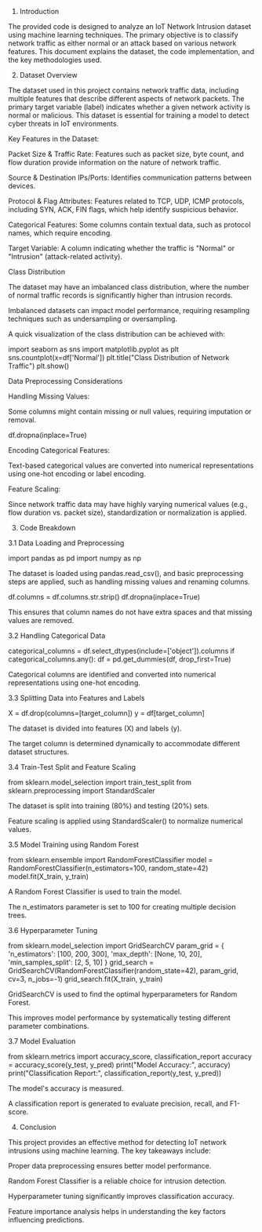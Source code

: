 1. Introduction

The provided code is designed to analyze an IoT Network Intrusion dataset using machine learning techniques. The primary objective is to classify network traffic as either normal or an attack based on various network features. This document explains the dataset, the code implementation, and the key methodologies used.

2. Dataset Overview

The dataset used in this project contains network traffic data, including multiple features that describe different aspects of network packets. The primary target variable (label) indicates whether a given network activity is normal or malicious. This dataset is essential for training a model to detect cyber threats in IoT environments.

Key Features in the Dataset:

Packet Size & Traffic Rate: Features such as packet size, byte count, and flow duration provide information on the nature of network traffic.

Source & Destination IPs/Ports: Identifies communication patterns between devices.

Protocol & Flag Attributes: Features related to TCP, UDP, ICMP protocols, including SYN, ACK, FIN flags, which help identify suspicious behavior.

Categorical Features: Some columns contain textual data, such as protocol names, which require encoding.

Target Variable: A column indicating whether the traffic is "Normal" or "Intrusion" (attack-related activity).

Class Distribution

The dataset may have an imbalanced class distribution, where the number of normal traffic records is significantly higher than intrusion records.

Imbalanced datasets can impact model performance, requiring resampling techniques such as undersampling or oversampling.

A quick visualization of the class distribution can be achieved with:

import seaborn as sns
import matplotlib.pyplot as plt
sns.countplot(x=df['Normal'])
plt.title("Class Distribution of Network Traffic")
plt.show()

Data Preprocessing Considerations

Handling Missing Values:

Some columns might contain missing or null values, requiring imputation or removal.

df.dropna(inplace=True)

Encoding Categorical Features:

Text-based categorical values are converted into numerical representations using one-hot encoding or label encoding.

Feature Scaling:

Since network traffic data may have highly varying numerical values (e.g., flow duration vs. packet size), standardization or normalization is applied.

3. Code Breakdown

3.1 Data Loading and Preprocessing

import pandas as pd
import numpy as np

The dataset is loaded using pandas.read_csv(), and basic preprocessing steps are applied, such as handling missing values and renaming columns.

df.columns = df.columns.str.strip()
df.dropna(inplace=True)

This ensures that column names do not have extra spaces and that missing values are removed.

3.2 Handling Categorical Data

categorical_columns = df.select_dtypes(include=['object']).columns
if categorical_columns.any():
    df = pd.get_dummies(df, drop_first=True)

Categorical columns are identified and converted into numerical representations using one-hot encoding.

3.3 Splitting Data into Features and Labels

X = df.drop(columns=[target_column])
y = df[target_column]

The dataset is divided into features (X) and labels (y).

The target column is determined dynamically to accommodate different dataset structures.

3.4 Train-Test Split and Feature Scaling

from sklearn.model_selection import train_test_split
from sklearn.preprocessing import StandardScaler

The dataset is split into training (80%) and testing (20%) sets.

Feature scaling is applied using StandardScaler() to normalize numerical values.

3.5 Model Training using Random Forest

from sklearn.ensemble import RandomForestClassifier
model = RandomForestClassifier(n_estimators=100, random_state=42)
model.fit(X_train, y_train)

A Random Forest Classifier is used to train the model.

The n_estimators parameter is set to 100 for creating multiple decision trees.

3.6 Hyperparameter Tuning

from sklearn.model_selection import GridSearchCV
param_grid = {
    'n_estimators': [100, 200, 300],
    'max_depth': [None, 10, 20],
    'min_samples_split': [2, 5, 10]
}
grid_search = GridSearchCV(RandomForestClassifier(random_state=42), param_grid, cv=3, n_jobs=-1)
grid_search.fit(X_train, y_train)

GridSearchCV is used to find the optimal hyperparameters for Random Forest.

This improves model performance by systematically testing different parameter combinations.

3.7 Model Evaluation

from sklearn.metrics import accuracy_score, classification_report
accuracy = accuracy_score(y_test, y_pred)
print("Model Accuracy:", accuracy)
print("Classification Report:", classification_report(y_test, y_pred))

The model's accuracy is measured.

A classification report is generated to evaluate precision, recall, and F1-score.

4. Conclusion

This project provides an effective method for detecting IoT network intrusions using machine learning. The key takeaways include:

Proper data preprocessing ensures better model performance.

Random Forest Classifier is a reliable choice for intrusion detection.

Hyperparameter tuning significantly improves classification accuracy.

Feature importance analysis helps in understanding the key factors influencing predictions.


